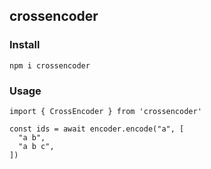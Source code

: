 ## crossencoder

### Install

```
npm i crossencoder
```

### Usage

```
import { CrossEncoder } from 'crossencoder'

const ids = await encoder.encode("a", [
  "a b",
  "a b c",
])
```